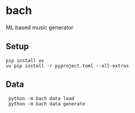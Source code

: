 # bach
ML based music generator


## Setup

```shell
pip install uv
uv pip install -r pyproject.toml --all-extras
```

## Data

```shell
 python -m bach data load
 python -m bach data generate
```